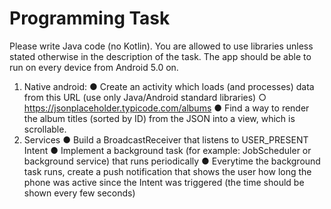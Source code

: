 # Programming Task

Please write Java code (no Kotlin). You are allowed to use libraries unless stated otherwise in the description of the task. The app should be able to run on every device from Android 5.0 on.
1. Native android:
● Create an activity which loads (and processes) data from this URL (use only
Java/Android standard libraries)
○ https://jsonplaceholder.typicode.com/albums
● Find a way to render the album titles (sorted by ID) from the JSON into a view, which is scrollable.
2. Services
● Build a BroadcastReceiver that listens to ​USER_PRESENT​ ​Intent
● Implement a background task (for example: JobScheduler or background service) that
runs periodically
● Everytime the background task runs, create a push notification that shows the user how
long the phone was active since the Intent was triggered (the time should be shown every few seconds)
